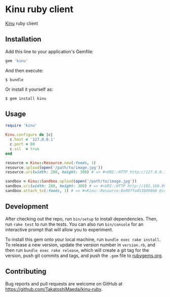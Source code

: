 # Kinu ruby client

[Kinu](https://github.com/TakatoshiMaeda/kinu) ruby client

## Installation

Add this line to your application's Gemfile:

```ruby
gem 'kinu'
```

And then execute:

    $ bundle

Or install it yourself as:

    $ gem install kinu

## Usage

```ruby
require 'kinu'

Kinu.configure do |c|
  c.host = '127.0.0.1'
  c.port = 80
  c.ssl  = true
end

resource = Kinu::Resource.new(:foods, 1)
resource.upload(open('/path/to/image.jpg'))
resource.uri(width: 280, height: 300) # => #<URI::HTTP http://127.0.0.1/images/foods/w=280,h=300/1.jpg>

sandbox = Kinu::Sandbox.upload(open('/path/to/image.jpg'))
sandbox.uri(width: 280, height: 300) # => #<URI::HTTP http://192.168.99.100:5001/images/__sandbox__/w=280,h=300/1abd5e51-2ba4-43e5-a355-c2abee318d3f.jpg>
sandbox.attach_to(:foods, 1) # => #<Kinu::Resource:0x007fa4538098b0 @id="1", @name="foods">
```

## Development

After checking out the repo, run `bin/setup` to install dependencies. Then, run `rake test` to run the tests. You can also run `bin/console` for an interactive prompt that will allow you to experiment.

To install this gem onto your local machine, run `bundle exec rake install`. To release a new version, update the version number in `version.rb`, and then run `bundle exec rake release`, which will create a git tag for the version, push git commits and tags, and push the `.gem` file to [rubygems.org](https://rubygems.org).

## Contributing

Bug reports and pull requests are welcome on GitHub at https://github.com/TakatoshiMaeda/kinu-ruby.

